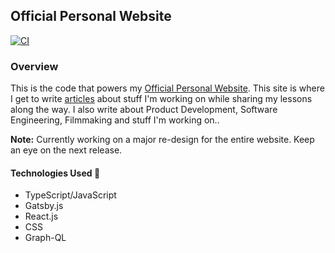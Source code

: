 ## Official Personal Website

[![CI](https://github.com/RonnieLutalo/ronnielutalo.github.io/actions/workflows/CI.yml/badge.svg)](https://github.com/RonnieLutalo/ronnielutalo.github.io/actions/workflows/CI.yml)

### Overview

This is the code that powers my [Official Personal Website](https://ronnielutalo.github.io/blog/). This site is where I get to write [articles](https://ronnielutalo.github.io/blog/) about stuff I'm working on while sharing my lessons along the way. I also write about Product Development, Software Engineering, Filmmaking and stuff I'm working on..

**Note:** Currently working on a major re-design for the entire website. Keep an eye on the next release.

#### Technologies Used 🚀

- TypeScript/JavaScript
- Gatsby.js
- React.js
- CSS
- Graph-QL
